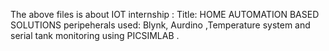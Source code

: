 The above files is about IOT internship :
Title: HOME AUTOMATION BASED SOLUTIONS
 peripeherals used: Blynk, Aurdino ,Temperature system and serial tank monitoring using PICSIMLAB .
 
